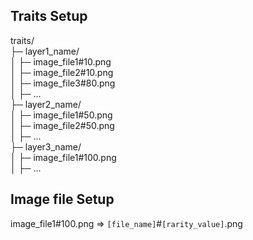 ## Traits Setup
traits/  
├─ layer1_name/  
│ ├─ image_file1#10.png  
│ ├─ image_file2#10.png  
│ ├─ image_file3#80.png  
│ ├─ ...  
├─ layer2_name/  
│ ├─ image_file1#50.png  
│ ├─ image_file2#50.png  
│ ├─ ...  
├─ layer3_name/  
│ ├─ image_file1#100.png  
│ ├─ ...  

## Image file Setup
image_file1#100.png => `[file_name]`#`[rarity_value]`.png